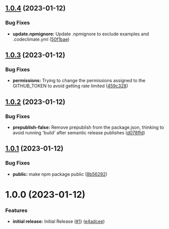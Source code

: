 ## [1.0.4](https://github.com/enterprise-cmcs/macpro-serverless-running-stages/compare/v1.0.3...v1.0.4) (2023-01-12)


### Bug Fixes

* **update.npmignore:** Update .npmignore to exclude examples and .codeclimate.yml ([50f1bae](https://github.com/enterprise-cmcs/macpro-serverless-running-stages/commit/50f1baea6cfdff9c551441a854caea30e43c234a))

## [1.0.3](https://github.com/enterprise-cmcs/macpro-serverless-running-stages/compare/v1.0.2...v1.0.3) (2023-01-12)


### Bug Fixes

* **permissions:**  Trying to change the permissions assigned to the GITHUB_TOKEN to avoid getting rate limited ([459c328](https://github.com/enterprise-cmcs/macpro-serverless-running-stages/commit/459c3287009c9ca75d82c5258458ab43a4b5ed9f))

## [1.0.2](https://github.com/enterprise-cmcs/macpro-serverless-running-stages/compare/v1.0.1...v1.0.2) (2023-01-12)


### Bug Fixes

* **prepublish-false:**  Remove prepublish from the package.json, thinking to avoid running 'build' after semantic release publishes ([d078ffd](https://github.com/enterprise-cmcs/macpro-serverless-running-stages/commit/d078ffd2e0334492d9dda3c034f2f0d73c5566b3))

## [1.0.1](https://github.com/enterprise-cmcs/macpro-serverless-running-stages/compare/v1.0.0...v1.0.1) (2023-01-12)


### Bug Fixes

* **public:** make npm package public ([8b56292](https://github.com/enterprise-cmcs/macpro-serverless-running-stages/commit/8b56292bc4f33686f5150f3602ec3a9763093aeb))

# 1.0.0 (2023-01-12)


### Features

* **initial release:**  Initial Release ([#1](https://github.com/enterprise-cmcs/macpro-serverless-running-stages/issues/1)) ([e4adcee](https://github.com/enterprise-cmcs/macpro-serverless-running-stages/commit/e4adcee23b74a1f0348d633377e3ab5ff891ae62))
